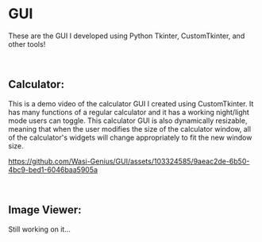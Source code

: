 # GUI
These are the GUI I developed using Python Tkinter, CustomTkinter, and other tools! 

</br>

## **Calculator**:

This is a demo video of the calculator GUI I created using CustomTkinter. It has many functions of a regular calculator and it has a working night/light mode users can toggle. This calculator GUI is also dynamically resizable, meaning that when the user modifies the size of the calculator window, all of the calculator's widgets will change appropriately to fit the new window size. 

https://github.com/Wasi-Genius/GUI/assets/103324585/9aeac2de-6b50-4bc9-bed1-6046baa5905a

</br>

## **Image Viewer**:

Still working on it...

